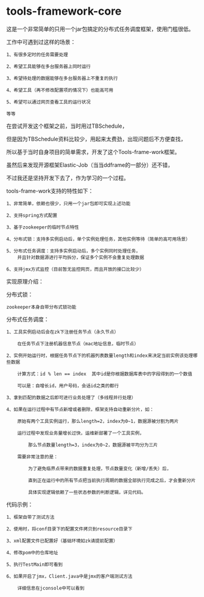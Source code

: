 # tools-framework-core
这是一个非常简单的只用一个jar包搞定的分布式任务调度框架，使用门槛很低。


工作中可遇到过这样的场景：

	1、有很多定时的任务需要处理

	2、希望工具能够在多台服务器上同时运行

	3、希望待处理的数据能够在多台服务器上不重复的执行

	4、希望工具（再不修改配置项的情况下）也能高可用

	5、希望可以通过网页查看工具的运行状况

	等等


在尝试开发这个框架之前，当时用过TBSchedule，

但是因为TBSchedule资料比较少，用起来太费劲，出现问题后不方便查找，

所以基于当时自身项目的简单需求，开发了这个Tools-frame-work框架。

虽然后来发现开源框架Elastic-Job（当当ddframe的一部分）还不错，

不过我还是坚持开发下去了，作为学习的一个过程。

tools-frame-work支持的特性如下：

	1、非常简单，依赖也很少，只用一个jar包即可实现上述功能

	2、支持spring方式配置

	3、基于zookeeper的临时节点特性

	4、分布式锁：支持多实例启动后，单个实例处理任务，其他实例等待（简单的高可用场景）

	5、分布式任务调度：支持多实例启动后，多个实例同时处理任务，
		并且针对数据源进行平均拆分，保证多个实例不会重复处理数据
	
	6、支持jmx方式监控（目前暂无监控网页，而且开放的接口比较少）



	
	

实现原理介绍：

分布式锁：

	zookeeper本身自带分布式锁功能
	
分布式任务调度：

	1、工具实例启动后会在zk下注册任务节点（永久节点）
	
		在任务节点下注册机器信息节点（mac地址信息，临时节点）
		
	2、实例开始运行时，根据任务节点下的机器列表数量length和index来决定当前实例该处理哪些数据
	
		计算方式：id % len == index  其中id是你根据数据库表中的字段得到的一个数值
		
		可以是：自增长id，用户号码，会话id之类的都行
		
	3、拿到匹配的数据之后即可进行业务处理了（多线程并行处理）
	
	4、如果在运行过程中有节点新增或者删除，框架支持自动重新分片，如：
	
		原始有两个工具实例运行，那么length=2，index为0~1，数据源被分割为两片
		
		运行过程中发现业务量增长过快，运维新部署了一个工具实例，
		
			那么节点数量length=3，index为0~2，数据源被平均分为三片
			
		需要非常注意的是：
		
			为了避免临界点带来的数据重复处理，节点数量变化（新增/丢失）后，
			
			直到正在运行中的所有节点把当前执行周期的数据全部执行完成之后，才会重新分片
			
			具体实现逻辑依赖了一些状态参数的判断逻辑，详见代码。
			
			

			
代码示例：

	1、框架自带了测试方法
	
	2、使用时，将conf目录下的配置文件拷贝到resource目录下
	
	3、xml配置文件已配置好（基础环境如zk请提前配置）
	
	4、修改pom中的仓库地址
	
	5、执行TestMain即可看到
	
	6、如果开启了jmx，Client.java中是jmx的客户端测试方法
	
		详细信息在jconsole中可以看到
		